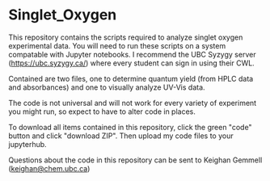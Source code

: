 # Singlet_Oxygen
This repository contains the scripts required to analyze singlet oxygen experimental data. You will need to run these scripts on a system compatable with Jupyter notebooks. I recommend the UBC Syzygy server (https://ubc.syzygy.ca/) where every student can sign in using their CWL. 

Contained are two files, one to determine quantum yield (from HPLC data and absorbances) and one to visually analyze UV-Vis data. 

The code is not universal and will not work for every variety of experiment you might run, so expect to have to alter code in places. 

To download all items contained in this repository, click the green "code" button and click "download ZIP". Then upload my code files to your jupyterhub. 

Questions about the code in this repository can be sent to Keighan Gemmell (keighan@chem.ubc.ca)
